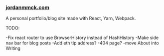 ### [jordanmmck.com](http://www.jordanmmck.com/#/)

A personal portfolio/blog site made with React, Yarn, Webpack.

TODO:

-Fix react router to use BrowserHistory instead of HashHistory
-Make side nav bar for blog posts
-Add eth tip address?
-404 page?
-move About into Writing
